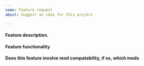 ```yaml
---
name: Feature request
about: Suggest an idea for this project

---
```


#### Feature description.


#### Feature functionality


#### Does this feature involve mod compatability, if so, which mods
